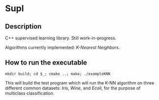 # Supl

## Description
C++ supervised learning library. Still work-in-progress.

Algorithms currently implemented: *K-Nearest Neighbors*.  

## How to run the executable
```
mkdir build; cd $_; cmake ..; make; ./exampleKNN
```
This will build the test program which will run the K-NN algorithm
on three different common datasets: *Iris*, *Wine*, and *Ecoli*, 
for the purpose of multiclass classification.
